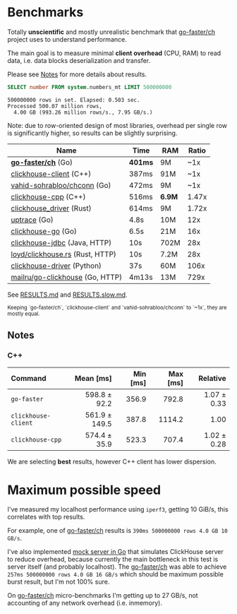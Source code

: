 # Benchmarks

Totally **unscientific** and mostly unrealistic benchmark that
[go-faster/ch][faster] project uses to understand performance.

The main goal is to measure minimal **client overhead** (CPU, RAM) to read data,
i.e. data blocks deserialization and transfer.

Please see [Notes](#Notes) for more details about results.

```sql
SELECT number FROM system.numbers_mt LIMIT 500000000
```
```
500000000 rows in set. Elapsed: 0.503 sec.
Processed 500.07 million rows,
  4.00 GB (993.26 million rows/s., 7.95 GB/s.)
```

Note: due to row-oriented design of most libraries, overhead per single row
is significantly higher, so results can be slightly surprising.

| Name                                       | Time      | RAM      | Ratio |
|--------------------------------------------|-----------|----------|-------|
| **[go-faster/ch][faster]** (Go)            | **401ms** | 9M       | ~1x   |
| [clickhouse-client][client] (C++)          | 387ms     | 91M      | ~1x   |
| [vahid-sohrabloo/chconn][vahid] (Go)       | 472ms     | 9M       | ~1x   |
| [clickhouse-cpp][cpp] (C++)                | 516ms     | **6.9M** | 1.47x |
| [clickhouse_driver][rs] (Rust)             | 614ms     | 9M       | 1.72x |
| [uptrace][uptrace] (Go)                    | 4.8s      | 10M      | 12x   |
| [clickhouse-go][go] (Go)                   | 6.5s      | 21M      | 16x   |
| [clickhouse-jdbc][jdbc] (Java, HTTP)       | 10s       | 702M     | 28x   |
| [loyd/clickhouse.rs][rs-http] (Rust, HTTP) | 10s       | 7.2M     | 28x   |
| [clickhouse-driver][py] (Python)           | 37s       | 60M      | 106x  |
| [mailru/go-clickhouse][mail] (Go, HTTP)    | 4m13s     | 13M      | 729x  |

[client]:  https://clickhouse.com/docs/en/interfaces/cli/ "Native command-line client (Official)"
[faster]:  https://github.com/go-faster/ch "go-faster/ch"
[rs]:      https://github.com/datafuse-extras/clickhouse_driver "datafuse-extras/clickhouse_driver"
[rs-http]: https://github.com/loyd/clickhouse.rs "A typed client for ClickHouse (HTTP)"
[cpp]:     https://github.com/ClickHouse/clickhouse-cpp "C++ client library for ClickHouse (Official)"
[vahid]:   https://github.com/vahid-sohrabloo/chconn "Low-level ClickHouse database driver for Golang"
[jdbc]:    https://github.com/ClickHouse/clickhouse-jdbc "DBC driver for ClickHouse (Official)"
[py]:      https://github.com/mymarilyn/clickhouse-driver
[go]:      https://github.com/ClickHouse/clickhouse-go "Golang driver for ClickHouse (Official)"
[mail]:    https://github.com/mailru/go-clickhouse "Golang SQL database driver (HTTP, TSV format)"
[uptrace]: https://github.com/uptrace/go-clickhouse "ClickHouse client for Go 1.18+ (Uptrace)"

See [RESULTS.md](./RESULTS.md) and [RESULTS.slow.md](./RESULTS.slow.md).

<sub>
Keeping `go-faster/ch`, `clickhouse-client` and `vahid-sohrabloo/chconn` to `~1x`, they are mostly equal.
</sub>

## Notes

### C++

| Command                  |      Mean [ms] | Min [ms] | Max [ms] |    Relative |
|:-------------------------|---------------:|---------:|---------:|------------:|
| `go-faster`              |   598.8 ± 92.2 |    356.9 |    792.8 | 1.07 ± 0.33 |
| `clickhouse-client`      |  561.9 ± 149.5 |    387.8 |   1114.2 |        1.00 |
| `clickhouse-cpp`         |   574.4 ± 35.9 |    523.3 |    707.4 | 1.02 ± 0.28 |


We are selecting **best** results, however C++ client has lower dispersion.

# Maximum possible speed

I've measured my localhost performance using `iperf3`, getting 10 GiB/s,
this correlates with top results.

For example, one of [go-faster/ch][faster] results is `390ms 500000000 rows 4.0 GB 10 GB/s`.

I've also implemented [mock server in Go](https://github.com/go-faster/ch/blob/main/internal/cmd/ch-bench-server/main.go) that simulates ClickHouse server to reduce
overhead, because currently the main bottleneck in this test is server itself (and probably localhost).
The [go-faster/ch][faster]  was able
to achieve `257ms 500000000 rows 4.0 GB 16 GB/s` which should be maximum
possible burst result, but I'm not 100% sure.

On [go-faster/ch][faster] micro-benchmarks I'm getting up to 27 GB/s, not accounting of any
network overhead (i.e. inmemory).
